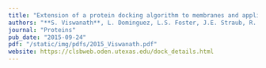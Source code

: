 ```yaml
---
title: "Extension of a protein docking algorithm to membranes and applications to amyloid precursor protein dimerization"
authors: "**S. Viswanath**, L. Dominguez, L.S. Foster, J.E. Straub, R. Elber"
journal: "Proteins"
pub_date: "2015-09-24"
pdf: "/static/img/pdfs/2015_Viswanath.pdf" 
website: https://clsbweb.oden.utexas.edu/dock_details.html
---
```

